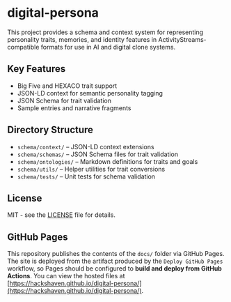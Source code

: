 # digital-persona

This project provides a schema and context system for representing personality traits, memories, and identity features in ActivityStreams-compatible formats for use in AI and digital clone systems.

## Key Features
- Big Five and HEXACO trait support
- JSON-LD context for semantic personality tagging
- JSON Schema for trait validation
- Sample entries and narrative fragments

## Directory Structure
- `schema/context/` – JSON-LD context extensions
- `schema/schemas/` – JSON Schema files for trait validation
- `schema/ontologies/` – Markdown definitions for traits and goals
- `schema/utils/` – Helper utilities for trait conversions
- `schema/tests/` – Unit tests for schema validation

## License
MIT - see the [LICENSE](LICENSE) file for details.

## GitHub Pages

This repository publishes the contents of the `docs/` folder via GitHub Pages. The site is deployed from the artifact produced by the `Deploy GitHub Pages` workflow, so Pages should be configured to **build and deploy from GitHub Actions**. You can view the hosted files at [https://hackshaven.github.io/digital-persona/](https://hackshaven.github.io/digital-persona/).

